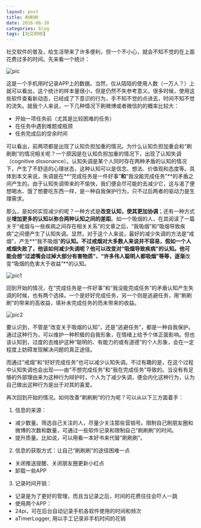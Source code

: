 ```yaml
---
layout: post
title: 刷刷刷
date: 2016-06-30
categories: blog
tags: [社交网络]
---
```


社交软件的普及，给生活带来了许多便利，但一个不小心，就会不知不觉的在上面花费过多的时间。先来看一个统计：

![pic](http://ww4.sinaimg.cn/large/8c33e5c1gw1f4jbc715zmj20k00u20yf.jpg)

这是一个手机用时记录APP上的数据。当然，仅从陌陌的使用人数（一万人？）上就可以看出，这个统计的样本量很小，但是仍然不失参考意义。很多时候，使用这些软件查看新动态，已经成了下意识的行为，手不知不觉的点进去，时间不知不觉的流失。就我个人来说，一下几种情况下刷微博或者微信的的概率比较大：

- 开始一项任务前（尤其是比较困难的任务）
- 在任务中遇到难题或瓶颈
- 任务完成后的空余时间

可以看出，前两项都是出现了认知负担加重的情况。为什么认知负担加重会和“刷刷刷”的情况相关呢？一个原因是在认知负担加重的情况下，出现了认知失调（cognitive dissonance）。认知失调是某个人同时存在两种矛盾的认知的情况下，产生了不舒适的心理状态，这种认知可以是信念、想法、价值观和态度等。具体到本文来说，失调是在**“完成任务是一件好事”**和**“我没能完成任务”**的矛盾之间产生的。由于认知失调带来的不愉快，我们便会尽可能的去减少它，这与渴了便想喝水、饿了想要吃东西一样，是一种自我保护行为，只不过后两者的驱动力是生理需求。

那么，是如何实现减少的呢？一种方式是**改变认知，使其更加协调**；还有一种方式是**增加更多的认知以弥合两种认知之间的差距**。如一个吸烟的人，在其阅读了一篇关于“戒烟与一些疾病之间存在相关关系”的文章之后，“我吸烟”和“吸烟导致疾病”之间便产生了认知失调。显然，对于这个人来说，最好的减少失调的方法是“戒烟”，产生**“我不吸烟”**的认知。不过戒烟对大多数人来说并不容易，假如一个人戒烟失败了，他该如何减少失调呢？他可以改变对“吸烟导致疾病”的认知。他可能会想“过滤嘴会过掉大部分有害物质”、“许多伟人聪明人都吸烟”等等，逐渐**改变“吸烟的危害大于收益”**的认知。

![pic1](http://ww2.sinaimg.cn/large/8c33e5c1gw1f4jcs6kk6jj21gk0nbjtu.jpg)

回到开始的情况，在“完成任务是一件好事”和“我没能完成任务”的矛盾认知产生失调的时候，也有两个选择。一个是好好完成任务，另一个则是逃避任务，用“刷刷刷”的带来的高收益，填补未完成任务的而未带来的收益。

![pic2](http://ww2.sinaimg.cn/large/8c33e5c1gw1f4jcu5agbkj21gk0nb40v.jpg)

要认识到，不管是“改变关于吸烟的认知”，还是“逃避任务”，都是一种自我保护。通过这种行为，可以维护一种积极的自我形象，在情绪上给予个体正面影响。但也该认知到，过度的去维护这种“聪明的、有能力的或有道德”的个人形象，会在一定程度上妨碍发现解决问题的真正途径。

而通过“戒烟”和“好好完成任务”也可以减少认知失调。不过有趣的是，在这个过程中认知失调也会出现——由“不想完成任务”和“我在完成任务”导致的。当没有有足够的外部理由来为这种行为辩护时，个人为了减少失调，便会内化这种行为，认为自己做出这种行为是出于对其的喜爱。

再次回到开始的情况。如何改善“刷刷刷”的行为呢？可以从以下三方面着手：

1. 信息的来源：
 - 减少数量。筛选自己关注的人，尽量少关注那些营销号。限制自己刷朋友圈和微博的次数和数量，可通过一些软件记录和限制自己“刷刷刷”的时间。
 - 提升质量。比如说，可以用看一本好书来代替“刷刷刷”。

2. 信息的获取方式：让自己“刷刷刷”的途径困难一点
 - 关闭推送提醒、关闭朋友圈更新小红点
 - 卸载一些APP

3. 记录时间开销：
 - 记录是为了更好的管理，而且当记录之后，时间的花费往往会吓人一跳
 - 使用两个APP：
  - 24pi，可在后台自动记录手机各软件使用的时间和频次
  - aTimerLogger, 用以手工记录非手机时间的花销